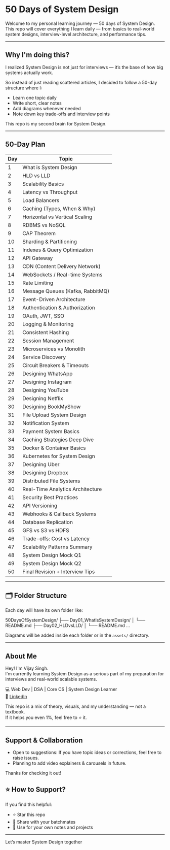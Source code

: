 # 50 Days of System Design 

Welcome to my personal learning journey — 50 days of System Design.  
This repo will cover everything I learn daily — from basics to real-world system designs, interview-level architecture, and performance tips.

---

## Why I'm doing this?

I realized System Design is not just for interviews — it’s the base of how big systems actually work.

So instead of just reading scattered articles, I decided to follow a 50-day structure where I:

- Learn one topic daily
- Write short, clear notes
- Add diagrams whenever needed
- Note down key trade-offs and interview points

This repo is my second brain for System Design.

---

##  50-Day Plan

| Day | Topic                             |
|-----|-----------------------------------|
| 1   | What is System Design             |
| 2   | HLD vs LLD                        |
| 3   | Scalability Basics                |
| 4   | Latency vs Throughput             |
| 5   | Load Balancers                    |
| 6   | Caching (Types, When & Why)       |
| 7   | Horizontal vs Vertical Scaling    |
| 8   | RDBMS vs NoSQL                    |
| 9   | CAP Theorem                       |
| 10  | Sharding & Partitioning           |
| 11  | Indexes & Query Optimization      |
| 12  | API Gateway                       |
| 13  | CDN (Content Delivery Network)    |
| 14  | WebSockets / Real-time Systems    |
| 15  | Rate Limiting                     |
| 16  | Message Queues (Kafka, RabbitMQ)  |
| 17  | Event-Driven Architecture         |
| 18  | Authentication & Authorization    |
| 19  | OAuth, JWT, SSO                   |
| 20  | Logging & Monitoring              |
| 21  | Consistent Hashing                |
| 22  | Session Management                |
| 23  | Microservices vs Monolith         |
| 24  | Service Discovery                 |
| 25  | Circuit Breakers & Timeouts       |
| 26  | Designing WhatsApp                |
| 27  | Designing Instagram               |
| 28  | Designing YouTube                 |
| 29  | Designing Netflix                 |
| 30  | Designing BookMyShow              |
| 31  | File Upload System Design         |
| 32  | Notification System               |
| 33  | Payment System Basics             |
| 34  | Caching Strategies Deep Dive      |
| 35  | Docker & Container Basics         |
| 36  | Kubernetes for System Design      |
| 37  | Designing Uber                    |
| 38  | Designing Dropbox                 |
| 39  | Distributed File Systems          |
| 40  | Real-Time Analytics Architecture  |
| 41  | Security Best Practices           |
| 42  | API Versioning                    |
| 43  | Webhooks & Callback Systems       |
| 44  | Database Replication              |
| 45  | GFS vs S3 vs HDFS                 |
| 46  | Trade-offs: Cost vs Latency       |
| 47  | Scalability Patterns Summary      |
| 48  | System Design Mock Q1             |
| 49  | System Design Mock Q2             |
| 50  | Final Revision + Interview Tips   |

---

## 🗂 Folder Structure

Each day will have its own folder like:

50DaysOfSystemDesign/
├── Day01_WhatIsSystemDesign/
│ └── README.md
├── Day02_HLDvsLLD/
│ └── README.md
...


Diagrams will be added inside each folder or in the `assets/` directory.

---

## About Me

Hey! I'm Vijay Singh.  
I'm currently learning System Design as a serious part of my preparation for interviews and real-world scalable systems.

💻 Web Dev | DSA | Core CS | System Design Learner  
🔗 [LinkedIn](https://linkedin.com/in/your-profile)

This repo is a mix of theory, visuals, and my understanding — not a textbook.  
If it helps you even 1%, feel free to ⭐ it.

---

## Support & Collaboration

- Open to suggestions: If you have topic ideas or corrections, feel free to raise issues.
- Planning to add video explainers & carousels in future.

Thanks for checking it out!


## ⭐ How to Support?

If you find this helpful:
- ⭐ Star this repo
- 🔁 Share with your batchmates
- 📘 Use for your own notes and projects

---

Let’s master System Design together 
